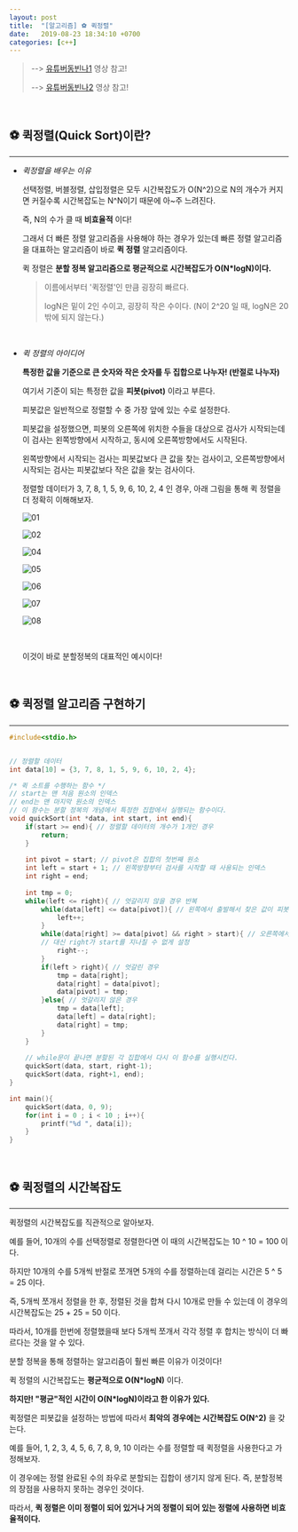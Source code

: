 ```yaml
---
layout: post
title:  "[알고리즘] ⚽️ 퀵정렬"
date:   2019-08-23 18:34:10 +0700
categories: [c++]
---
```


> --> [유튜버동빈나1](https://www.youtube.com/watch?v=O-O-90zX-U4&list=PLRx0vPvlEmdDHxCvAQS1_6XV4deOwfVrz&index=5) 영상 참고!
>
> --> [유튜버동빈나2](https://www.youtube.com/watch?v=gBcUO_6JXIA&list=PLRx0vPvlEmdDHxCvAQS1_6XV4deOwfVrz&index=6) 영상 참고!

<br>

## ️️⚽️ 퀵정렬(Quick Sort)이란?
---

- _퀵정렬을 배우는 이유_

	선택정렬, 버블정렬, 삽입정렬은 모두 시간복잡도가 O(N^2)으로 N의 개수가 커지면 커질수록 시간복잡도는 N^N이기 때문에 아~주 느려진다.

	즉, N의 수가 클 때 __비효율적__ 이다!

	그래서 더 빠른 정렬 알고리즘을 사용해야 하는 경우가 있는데 빠른 정렬 알고리즘을 대표하는 알고리즘이 바로 __퀵 정렬__ 알고리즘이다.

	퀵 정렬은 __분할 정복 알고리즘으로 평균적으로 시간복잡도가 O(N*logN)이다.__

	> 이름에서부터 '퀵정렬'인 만큼 굉장히 빠르다.
	>
	> logN은 밑이 2인 수이고, 굉장히 작은 수이다. (N이 2^20 일 때, logN은 20밖에 되지 않는다.)

	<br>

- _퀵 정렬의 아이디어_

	__특정한 값을 기준으로 큰 숫자와 작은 숫자를 두 집합으로 나누자! (반절로 나누자)__ 

	여기서 기준이 되는 특정한 값을 __피봇(pivot)__ 이라고 부른다.

	피봇값은 일반적으로 정렬할 수 중 가장 앞에 있는 수로 설정한다.

	피봇값을 설정했으면, 피봇의 오른쪽에 위치한 수들을 대상으로 검사가 시작되는데 이 검사는 왼쪽방향에서 시작하고, 동시에 오른쪽방향에서도 시작된다.

	왼쪽방향에서 시작되는 검사는 피봇값보다 큰 값을 찾는 검사이고, 오른쪽방향에서 시작되는 검사는 피봇값보다 작은 값을 찾는 검사이다.

	정렬할 데이터가 3, 7, 8, 1, 5, 9, 6, 10, 2, 4 인 경우, 아래 그림을 통해 퀵 정렬을 더 정확히 이해해보자.

	![01](https://user-images.githubusercontent.com/31889335/63596643-a4432000-c5f6-11e9-9a8e-6ba03bddc938.PNG)

	![02](https://user-images.githubusercontent.com/31889335/63596635-a311f300-c5f6-11e9-9493-6d4f742ad819.PNG)

	![04](https://user-images.githubusercontent.com/31889335/63596638-a3aa8980-c5f6-11e9-8b09-957e50516513.PNG)

	![05](https://user-images.githubusercontent.com/31889335/63596639-a3aa8980-c5f6-11e9-9329-08f2a8749cde.PNG)

	![06](https://user-images.githubusercontent.com/31889335/63596640-a3aa8980-c5f6-11e9-87c2-c0bf1a36f067.PNG)

	![07](https://user-images.githubusercontent.com/31889335/63596641-a4432000-c5f6-11e9-9f3b-9f0d6506512f.PNG)

	![08](https://user-images.githubusercontent.com/31889335/63596642-a4432000-c5f6-11e9-9253-ebcdea54f4ec.PNG)

	<br>

	이것이 바로 분할정복의 대표적인 예시이다!

	<br>

## ⚽️ 퀵정렬 알고리즘 구현하기
---

~~~c
#include<stdio.h>


// 정렬할 데이터 
int data[10] = {3, 7, 8, 1, 5, 9, 6, 10, 2, 4};

/* 퀵 소트를 수행하는 함수 */
// start는 맨 처음 원소의 인덱스 
// end는 맨 마지막 원소의 인덱스 
// 이 함수는 분할 정복의 개념에서 특정한 집합에서 실행되는 함수이다. 
void quickSort(int *data, int start, int end){
	if(start >= end){ // 정렬할 데이터의 개수가 1개인 경우 
		return; 
	}	
	
	int pivot = start; // pivot은 집합의 첫번째 원소 
	int left = start + 1; // 왼쪽방향부터 검사를 시작할 때 사용되는 인덱스 
	int right = end;
	
	int tmp = 0;
	while(left <= right){ // 엇갈리지 않을 경우 반복 
		while(data[left] <= data[pivot]){ // 왼쪽에서 출발해서 찾은 값이 피봇값보다 작을 경우 
			left++;
		} 
		while(data[right] >= data[pivot] && right > start){ // 오른쪽에서 출발해서 찾은 값이 피봇값보다 클 경우  
		// 대신 right가 start를 지나칠 수 없게 설정  
			right--;
		}
		if(left > right){ // 엇갈린 경우 
			tmp = data[right];
			data[right] = data[pivot];
			data[pivot] = tmp;
		}else{ // 엇갈리지 않은 경우 
			tmp = data[left];
			data[left] = data[right];
			data[right] = tmp; 
		} 
	}
	
	// while문이 끝나면 분할된 각 집합에서 다시 이 함수를 실행시킨다. 
	quickSort(data, start, right-1);
	quickSort(data, right+1, end);
} 

int main(){
	quickSort(data, 0, 9); 
	for(int i = 0 ; i < 10 ; i++){
		printf("%d ", data[i]);
	}
}
~~~

<br>

## ️️️️️️️️️⚽️ 퀵정렬의 시간복잡도
---

퀵정렬의 시간복잡도를 직관적으로 알아보자.

예를 들어, 10개의 수를 선택정렬로 정렬한다면 이 때의 시간복잡도는 10 ^ 10 = 100 이다.

하지만 10개의 수를 5개씩 반절로 쪼개면 5개의 수를 정렬하는데 걸리는 시간은 5 ^ 5 = 25 이다.

즉, 5개씩 쪼개서 정렬을 한 후, 정렬된 것을 합쳐 다시 10개로 만들 수 있는데 이 경우의 시간복잡도는 25 + 25 = 50 이다.

따라서, 10개를 한번에 정렬했을때 보다 5개씩 쪼개서 각각 정렬 후 합치는 방식이 더 빠르다는 것을 알 수 있다.

분할 정복을 통해 정렬하는 알고리즘이 훨씬 빠른 이유가 이것이다!

퀵 정렬의 시간복잡도는 __평균적으로 O(N*logN)__ 이다.

__하지만! "평균"적인 시간이 O(N*logN)이라고 한 이유가 있다.__

퀵정렬은 피봇값을 설정하는 방법에 따라서 __최악의 경우에는 시간복잡도 O(N^2)__ 을 갖는다.

예를 들어, 1, 2, 3, 4, 5, 6, 7, 8, 9, 10 이라는 수를 정렬할 때 퀵정렬을 사용한다고 가정해보자.

이 경우에는 정렬 완료된 수의 좌우로 분할되는 집합이 생기지 않게 된다. 즉, 분할정복의 장점을 사용하지 못하는 경우인 것이다.

따라서, __퀵 정렬은 이미 정렬이 되어 있거나 거의 정렬이 되어 있는 정렬에 사용하면 비효율적이다.__

<br>
